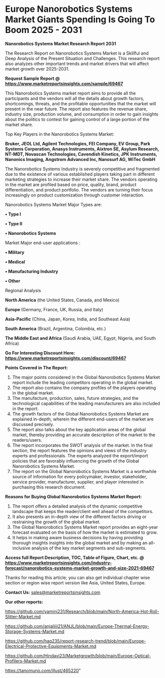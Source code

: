  # Europe Nanorobotics Systems Market Giants Spending Is Going To Boom 2025 - 2031

<strong>Nanorobotics Systems Market Research Report 2031</strong>

The Research Report on Nanorobotics Systems Market is a Skillful and Deep Analysis of the Present Situation and Challenges. This research report also analyzes other important trends and market drivers that will affect market growth over 2025-2031.

<strong>Request Sample Report @ <a href=https://www.marketreportsinsights.com/sample/69467>https://www.marketreportsinsights.com/sample/69467</a></strong>

This Nanorobotics Systems market report aims to provide all the participants and the vendors will all the details about growth factors, shortcomings, threats, and the profitable opportunities that the market will present in the near future. The report also features the revenue share, industry size, production volume, and consumption in order to gain insights about the politics to contest for gaining control of a large portion of the market share.

Top Key Players in the Nanorobotics Systems Market:

<strong>Bruker, JEOL Ltd, Agilent Technologies, FEI Company, EV Group, Park Systems Corporation, Anasys Instruments, Aixtron SE, Asylum Research, NT-MDT, Novascan Technologies, Cavendish Kinetics, JPK Instruments, Nanonics Imaging, Angstrom Advanced Inc, Nanosurf AG, WiTec GmbH</strong>

The Nanorobotics Systems Industry is severely competitive and fragmented due to the existence of various established players taking part in different marketing strategies to increase their market share. The vendors operating in the market are profiled based on price, quality, brand, product differentiation, and product portfolio. The vendors are turning their focus increasingly on product customization through customer interaction.

Nanorobotics Systems Market Major Types are:

<strong>• Type I

• Type II

• Nanorobotics Systems</strong>

Market Major end-user applications :

<strong>• Military

• Medical

• Manufacturing Industry

• Other</strong>

Regional Analysis

</u><strong><b>North America</b></strong> (the United States, Canada, and Mexico)

<strong><b>Europe </b></strong>(Germany, France, UK, Russia, and Italy)

<strong><b>Asia-Pacific</b></strong> (China, Japan, Korea, India, and Southeast Asia)

<strong><b>South America</b></strong> (Brazil, Argentina, Colombia, etc.)

<strong><b>The Middle East and Africa</b></strong> (Saudi Arabia, UAE, Egypt, Nigeria, and South Africa)

<strong>Go For Interesting Discount Here: <a href=https://www.marketreportsinsights.com/discount/69467>https://www.marketreportsinsights.com/discount/69467</a></strong>

<strong>Points Covered in The Report:</strong>
<ol>
  <li>The major points considered in the Global Nanorobotics Systems Market report include the leading competitors operating in the global market.</li>
  <li>The report also contains the company profiles of the players operating in the global market.</li>
  <li>The manufacture, production, sales, future strategies, and the technological capabilities of the leading manufacturers are also included in the report.</li>
  <li>The growth factors of the Global Nanorobotics Systems Market are explained in-depth, wherein the different end-users of the market are discussed precisely.</li>
  <li>The report also talks about the key application areas of the global market, thereby providing an accurate description of the market to the readers/users.</li>
  <li>The report incorporates the SWOT analysis of the market. In the final section, the report features the opinions and views of the industry experts and professionals. The experts analyzed the export/import policies that are favorably influencing the growth of the Global Nanorobotics Systems Market.</li>
  <li>The report on the Global Nanorobotics Systems Market is a worthwhile source of information for every policymaker, investor, stakeholder, service provider, manufacturer, supplier, and player interested in purchasing this research document.</li>
</ol>
<strong>Reasons for Buying Global Nanorobotics Systems Market Report:</strong>

<ol>
  <li>The report offers a detailed analysis of the dynamic competitive landscape that keeps the reader/client well ahead of the competitors.</li>
  <li>It also presents an in-depth view of the different factors driving or restraining the growth of the global market.</li>
  <li>The Global Nanorobotics Systems Market report provides an eight-year forecast evaluated on the basis of how the market is estimated to grow.</li>
  <li>It helps in making aware business decisions by having providing thorough insights insights into the global market and by making an all-inclusive analysis of the key market segments and sub-segments.</li>
</ol>
<strong>Access full Report Description, TOC, Table of Figure, Chart, etc. @ <a href=https://www.marketreportsinsights.com/industry-forecast/nanorobotics-systems-market-growth-and-size-2021-69467>https://www.marketreportsinsights.com/industry-forecast/nanorobotics-systems-market-growth-and-size-2021-69467</a></strong>


Thanks for reading this article; you can also get individual chapter wise section or region wise report version like Asia, United States, Europe.

<strong>Contact Us:</strong>
sales@marketreportsinsights.com

<strong>Our other reports:</strong>

<a href=https://github.com/yamini231/Research/blob/main/North-America-Hot-Roll-Slitter-Market.md>https://github.com/yamini231/Research/blob/main/North-America-Hot-Roll-Slitter-Market.md</a>

<a href=https://github.com/anjaliiii21/ANJL/blob/main/Europe-Thermal-Energy-Storage-Systems-Market.md>https://github.com/anjaliiii21/ANJL/blob/main/Europe-Thermal-Energy-Storage-Systems-Market.md</a>

<a href=https://github.com/haq235/report-research-trend/blob/main/Europe-Electrical-Protective-Equipments-Market.md>https://github.com/haq235/report-research-trend/blob/main/Europe-Electrical-Protective-Equipments-Market.md</a>

<a href=https://github.com/Hindavi23/Marketgrowth/blob/main/Europe-Optical-Profilers-Market.md>https://github.com/Hindavi23/Marketgrowth/blob/main/Europe-Optical-Profilers-Market.md</a>

<a href=https://tanomuno.com/illust/465220>https://tanomuno.com/illust/465220</a>"
